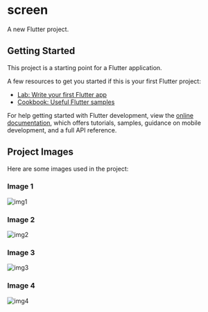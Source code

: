 # screen

A new Flutter project.

## Getting Started

This project is a starting point for a Flutter application.

A few resources to get you started if this is your first Flutter project:

- [Lab: Write your first Flutter app](https://docs.flutter.dev/get-started/codelab)
- [Cookbook: Useful Flutter samples](https://docs.flutter.dev/cookbook)

For help getting started with Flutter development, view the
[online documentation](https://docs.flutter.dev/), which offers tutorials,
samples, guidance on mobile development, and a full API reference.

## Project Images

Here are some images used in the project:

### Image 1
![img1](assets/img1.jpg=300x200)

### Image 2
![img2](assets/img2.jpg=300x200)

### Image 3
![img3](assets/img3.jpg=300x200)

### Image 4
![img4](assets/img4.jpg=300x200)
